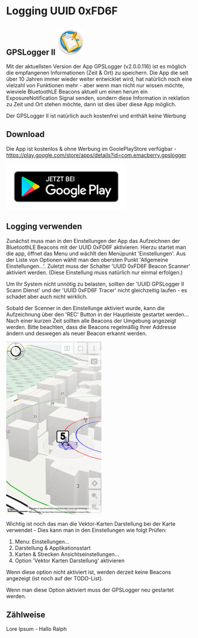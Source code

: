 # Logging UUID 0xFD6F

## GPSLogger II ![AppLogo](/misc/docs/gpsl-icon.png)
Mit der aktuellsten Version der App GPSLogger (v2.0.0.116) ist es möglich die empfangenen Informationen (Zeit & Ort) zu speichern. Die App die seit über 10 Jahren immer wieder weiter entwicklet wird, hat natürlich noch eine vielzahl von Funktionen mehr - aber wenn man nicht nur wissen möchte, wieviele BluetoothLE Beacons aktuell um einen herum ein ExposureNotification Signal senden, sondern diese Information in reklation zu Zeit und Ort stehen möchte, dann ist dies über diese App möglich.

Der GPSLogger II ist natürlich auch kostenfrei und enthält keine Werbung

## Download
Die App ist kostenlos & ohne Werbung im GoolePlayStore verfügbar - https://play.google.com/store/apps/details?id=com.emacberry.gpslogger

[![Google Play](/misc/playstore/google-play-badge_de.png)](https://play.google.com/store/apps/details?id=com.emacberry.gpslogger)

## Logging verwenden
Zunächst muss man in den Einstellungen der App das Aufzeichnen der BluetoothLE Beacons mit der UUID 0xFD6F aktivieren. Hierzu startet man die app, öffnet das Menu und wächlt den Menüpunkt 'Einstellungen'. Aus der Liste von Optionen wählt man den obersten Punkt 'Allgemeine Einstellungen...'. Zuletzt muss der Schalter 'UUID 0xFD6F Beacon Scanner' aktiviert werden. (Diese Einstellung muss natürlich nur einmal erfolgen.)

Um Ihr System nicht unnötig zu belasten, sollten der 'UUID GPSLogger II Scann Dienst' und der 'UUID 0xFD6F Tracer' nicht gleichzeitig laufen - es schadet aber auch nicht wirklich.

Sobald der Scenner in den Einstellunge aktiviert wurde, kann die Aufzeichnung über den 'REC' Button in der Hauptleiste gestartet werden... Nach einer kurzen Zeit sollten alle Beacons der Umgebung angezeigt werden. Bitte beachten, dass die Beacons regelmäßig Ihrer Addresse ändern und deswegen als neuer Beacon erkannt werden.

![Sample](/misc/docs/gpsl-uuid.png)

Wichtig ist noch das man die Vektor-Karten Darstellung bei der Karte verwendet - Dies kann man in den Einstellungen wie folgt Prüfen:
1. Menu: Einstellungen...
1. Darstellung & Applikationsstart
1. Karten & Strecken Ansichtseinstellungen...
1. Option 'Vektor Karten Darstellung' aktivieren

Wenn diese option nicht aktiviert ist, werden derzeit keine Beacons angezeigt (ist noch auf der TODO-List).

Wenn man diese Option aktiviert muss der GPSLogger neu gestartet werden.

## Zählweise
Lore Ipsum - Hallo Ralph 
